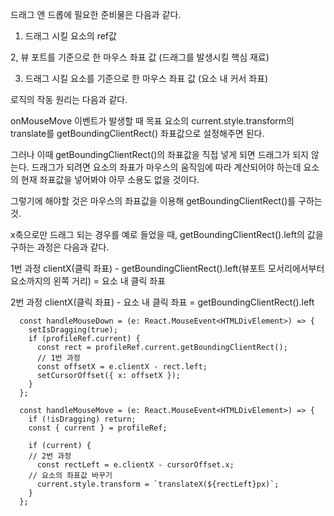 드래그 앤 드롭에 필요한 준비물은 다음과 같다.

1. 드래그 시킬 요소의 ref값

2, 뷰 포트를 기준으로 한 마우스 좌표 값 (드래그를 발생시킬 핵심 재료)

3. 드래그 시킬 요소를 기준으로 한 마우스 좌표 값 (요소 내 커서 좌표)

로직의 작동 원리는 다음과 같다.

onMouseMove 이벤트가 발생할 때 목표 요소의 current.style.transform의 translate를 getBoundingClientRect() 좌표값으로 설정해주면 된다.

그러나 이때 getBoundingClientRect()의 좌표값을 직접 넣게 되면 드래그가 되지 않는다. 드래그가 되려면 요소의 좌표가 마우스의 움직임에 따라 계산되어야 하는데 요소의 현재 좌표값을 넣어봐야 아무 소용도 없을 것이다.

그렇기에 해야할 것은 마우스의 좌표값을 이용해 getBoundingClientRect()를 구하는 것.

x축으로만 드래그 되는 경우를 예로 들었을 때, getBoundingClientRect().left의 값을 구하는 과정은 다음과 같다.

1번 과정
clientX(클릭 좌표) - getBoundingClientRect().left(뷰포트 모서리에서부터 요소까지의 왼쪽 거리) = 요소 내 클릭 좌표

2번 과정
clientX(클릭 좌표) - 요소 내 클릭 좌표 = getBoundingClientRect().left

```
  const handleMouseDown = (e: React.MouseEvent<HTMLDivElement>) => {
    setIsDragging(true);
    if (profileRef.current) {
      const rect = profileRef.current.getBoundingClientRect();
      // 1번 과정
      const offsetX = e.clientX - rect.left;
      setCursorOffset({ x: offsetX });
    }
  };

  const handleMouseMove = (e: React.MouseEvent<HTMLDivElement>) => {
    if (!isDragging) return;
    const { current } = profileRef;

    if (current) {
    // 2번 과정
      const rectLeft = e.clientX - cursorOffset.x;
    // 요소의 좌표값 바꾸기
      current.style.transform = `translateX(${rectLeft}px)`;
    }
  };
```
